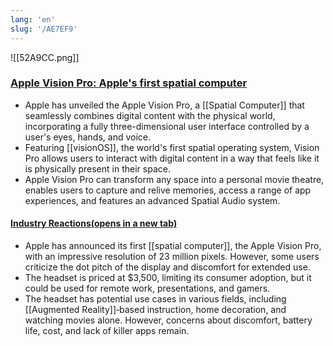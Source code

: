 ```yaml
---
lang: 'en'
slug: '/AE7EF9'
---
```


![[52A9CC.png]]

### [Apple Vision Pro: Apple's first spatial computer](https://www.apple.com/newsroom/2023/06/introducing-apple-vision-pro/)

- Apple has unveiled the Apple Vision Pro, a [[Spatial Computer]] that seamlessly combines digital content with the physical world, incorporating a fully three-dimensional user interface controlled by a user's eyes, hands, and voice.
- Featuring [[visionOS]], the world's first spatial operating system, Vision Pro allows users to interact with digital content in a way that feels like it is physically present in their space.
- Apple Vision Pro can transform any space into a personal movie theatre, enables users to capture and relive memories, access a range of app experiences, and features an advanced Spatial Audio system.

#### [Industry Reactions(opens in a new tab)](http://news.ycombinator.com/item?id=36201593)[](https://hn.cho.sh/2023/06/06#industry-reactions)

- Apple has announced its first [[spatial computer]], the Apple Vision Pro, with an impressive resolution of 23 million pixels. However, some users criticize the dot pitch of the display and discomfort for extended use.
- The headset is priced at $3,500, limiting its consumer adoption, but it could be used for remote work, presentations, and gamers.
- The headset has potential use cases in various fields, including [[Augmented Reality]]‐based instruction, home decoration, and watching movies alone. However, concerns about discomfort, battery life, cost, and lack of killer apps remain.
